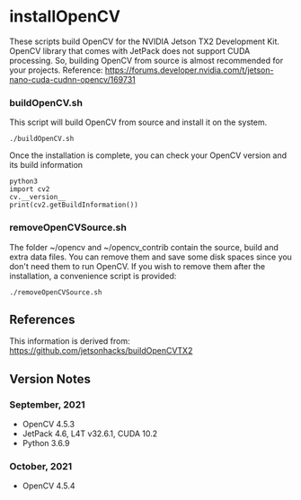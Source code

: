 # installOpenCV
These scripts build OpenCV for the NVIDIA Jetson TX2 Development Kit. OpenCV library that comes with JetPack does not support CUDA processing. So, building OpenCV from source is almost recommended for your projects.
Reference: https://forums.developer.nvidia.com/t/jetson-nano-cuda-cudnn-opencv/169731

### buildOpenCV.sh
This script will build OpenCV from source and install it on the system.
```
./buildOpenCV.sh
```
Once the installation is complete, you can check your OpenCV version and its build information
```
python3
import cv2
cv.__version__
print(cv2.getBuildInformation())
```

### removeOpenCVSource.sh
The folder ~/opencv and ~/opencv_contrib contain the source, build and extra data files. You can remove them and save some disk spaces since you don't need them to run OpenCV. If you wish to remove them after the installation, a convenience script is provided:
```
./removeOpenCVSource.sh
```

## References
This information is derived from:
https://github.com/jetsonhacks/buildOpenCVTX2

## Version Notes
### September, 2021
- OpenCV 4.5.3
- JetPack 4.6, L4T v32.6.1, CUDA 10.2
- Python 3.6.9

### October, 2021
- OpenCV 4.5.4
